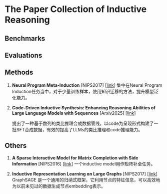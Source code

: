 # The Paper Collection of Inductive Reasoning

## Benchmarks
## Evaluations

## Methods

1.  **Neural Program Meta-Induction** [NIPS2017] [[link](https://arxiv.org/pdf/1710.04157)]
   集中在Neural Program Induction任务当中，对于少量训练样本，使用知识迁移的方法，提升模型泛化能力。

2. **Code-Driven Inductive Synthesis: Enhancing Reasoning Abilities of Large Language Models with Sequences** [Arxiv2025] [[link](https://arxiv.org/abs/2503.13109)]

    提出了一种基于数列的类比推理合成数据管线，以code为呈现形式构建了一批SFT合成数据，有效的提高了LLMs的类比推理和code推理能力。
   
## Others

1. **A Sparse Interactive Model for Matrix Completion with Side Information** [NIPS2016] [[link](https://papers.nips.cc/paper_files/paper/2016/file/093b60fd0557804c8ba0cbf1453da22f-Paper.pdf)]
    一个inductive model用作矩阵补全任务。
   
2. **Inductive Representation Learning on Large Graphs** [NIPS2017] [[link](https://arxiv.org/pdf/1706.02216)]
    GraphSAGE 是一个通用的归纳式框架，它利用节点的特征信息，可以高效地为以前未见过的数据生成节点embedding表示。
   
